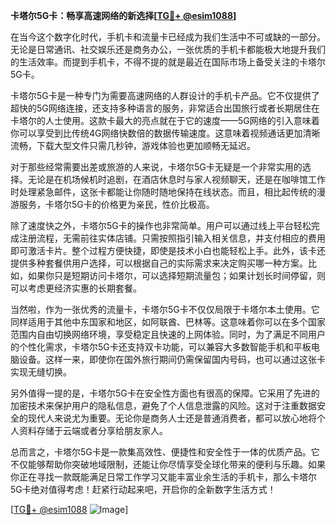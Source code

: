 **卡塔尔5G卡：畅享高速网络的新选择[[TG💪+ @esim1088](https://t.me/s/esim1088)]**

在当今这个数字化时代，手机卡和流量卡已经成为我们生活中不可或缺的一部分。无论是日常通讯、社交娱乐还是商务办公，一张优质的手机卡都能极大地提升我们的生活效率。而提到手机卡，不得不提的就是最近在国际市场上备受关注的卡塔尔5G卡。

卡塔尔5G卡是一种专门为需要高速网络的人群设计的手机卡产品。它不仅提供了超快的5G网络连接，还支持多种语言的服务，非常适合出国旅行或者长期居住在卡塔尔的人士使用。这款卡最大的亮点就在于它的速度——5G网络的引入意味着你可以享受到比传统4G网络快数倍的数据传输速度。这意味着视频通话更加清晰流畅，下载大型文件只需几秒钟，游戏体验也更加顺畅无延迟。

对于那些经常需要出差或旅游的人来说，卡塔尔5G卡无疑是一个非常实用的选择。无论是在机场候机时追剧，在酒店休息时与家人视频聊天，还是在咖啡馆工作时处理紧急邮件，这张卡都能让你随时随地保持在线状态。而且，相比起传统的漫游服务，卡塔尔5G卡的价格更为亲民，性价比极高。

除了速度快之外，卡塔尔5G卡的操作也非常简单。用户可以通过线上平台轻松完成注册流程，无需前往实体店铺。只需按照指引输入相关信息，并支付相应的费用即可激活卡片。整个过程方便快捷，即使是技术小白也能轻松上手。此外，该卡还提供多种套餐供用户选择，可以根据自己的实际需求来决定购买哪一种方案。比如，如果你只是短期访问卡塔尔，可以选择短期流量包；如果计划长时间停留，则可以考虑更经济实惠的长期套餐。

当然啦，作为一张优秀的流量卡，卡塔尔5G卡不仅仅局限于卡塔尔本土使用。它同样适用于其他中东国家和地区，如阿联酋、巴林等。这意味着你可以在多个国家范围内自由切换网络环境，享受稳定且快速的上网体验。同时，为了满足不同用户的个性化需求，卡塔尔5G卡还支持双卡功能，可以兼容大多数智能手机和平板电脑设备。这样一来，即使你在国外旅行期间仍需保留国内号码，也可以通过这张卡实现无缝切换。

另外值得一提的是，卡塔尔5G卡在安全性方面也有很高的保障。它采用了先进的加密技术来保护用户的隐私信息，避免了个人信息泄露的风险。这对于注重数据安全的现代人来说尤为重要。无论你是商务人士还是普通消费者，都可以放心地将个人资料存储于云端或者分享给朋友家人。

总而言之，卡塔尔5G卡是一款集高效性、便捷性和安全性于一体的优质产品。它不仅能够帮助你突破地域限制，还能让你尽情享受全球化带来的便利与乐趣。如果你正在寻找一款既能满足日常工作学习又能丰富业余生活的手机卡，那么卡塔尔5G卡绝对值得考虑！赶紧行动起来吧，开启你的全新数字生活方式！

[[TG💪+ @esim1088](https://t.me/s/esim1088) ![Image](https://i.postimg.cc/4NQfJmqS/Snipaste-2025-05-13-00-14-12.png)]